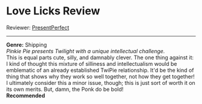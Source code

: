 # Love Licks Review

Reviewer: [PresentPerfect](https://www.fimfiction.net/user/923/PresentPerfect)

***

**Genre:** Shipping  
_Pinkie Pie presents Twilight with a unique intellectual challenge._  
This is equal parts cute, silly, and damnably clever. The one thing against it: I kind of thought this mixture of silliness and intellectualism would be emblematic of an already established TwiPie relationship. It'd be the kind of thing that shows why they work so well together, not how they get together! I ultimately consider this a minor issue, though; this is just sort of worth it on its own merits. But, damn, the Ponk do be bold!  
**Recommended**

